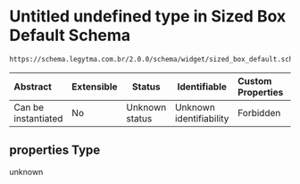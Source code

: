 # Untitled undefined type in Sized Box Default Schema

```txt
https://schema.legytma.com.br/2.0.0/schema/widget/sized_box_default.schema.json#/properties
```




| Abstract            | Extensible | Status         | Identifiable            | Custom Properties | Additional Properties | Access Restrictions | Defined In                                                                                               |
| :------------------ | ---------- | -------------- | ----------------------- | :---------------- | --------------------- | ------------------- | -------------------------------------------------------------------------------------------------------- |
| Can be instantiated | No         | Unknown status | Unknown identifiability | Forbidden         | Allowed               | none                | [sized_box_default.schema.json\*](../schema/widget/sized_box_default.schema.json) |

## properties Type

unknown

